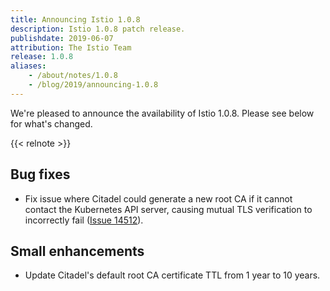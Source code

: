 ```yaml
---
title: Announcing Istio 1.0.8
description: Istio 1.0.8 patch release.
publishdate: 2019-06-07
attribution: The Istio Team
release: 1.0.8
aliases:
    - /about/notes/1.0.8
    - /blog/2019/announcing-1.0.8
---
```


We're pleased to announce the availability of Istio 1.0.8. Please see below for what's changed.

{{< relnote >}}

## Bug fixes

- Fix issue where Citadel could generate a new root CA if it cannot contact the Kubernetes API server, causing mutual TLS verification to incorrectly fail ([Issue 14512](https://github.com/istio/istio/issues/14512)).

## Small enhancements

- Update Citadel's default root CA certificate TTL from 1 year to 10 years.
